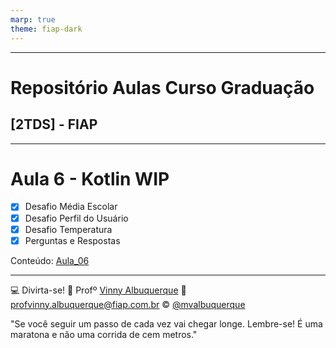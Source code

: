 ```yaml
---
marp: true
theme: fiap-dark
---
```

<!-- _class: logo -->

---
# Repositório Aulas Curso Graduação 
## [2TDS]  - FIAP
---

# Aula 6 - Kotlin WIP

- [X] Desafio Média Escolar 
- [X] Desafio Perfil do Usuário
- [X] Desafio Temperatura
- [X] Perguntas e Respostas

Conteúdo: [Aula_06](/06_Quarta-Feira_23_08_2023/Readme.md)

---

<!-- header: 'Dúvidas' -->
:computer: Divirta-se!
:school: Profº [Vinny Albuquerque](http://www.linkedin.com/in/mvalbuquerque)
:email: profvinny.albuquerque@fiap.com.br
:copyright: [@mvalbuquerque](http://www.linkedin.com/in/mvalbuquerque)

"Se você seguir um passo de cada vez vai chegar longe. Lembre-se! É uma maratona e não uma corrida de cem metros."
